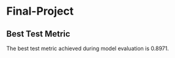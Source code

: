 # Final-Project

## Best Test Metric
The best test metric achieved during model evaluation is 0.8971.